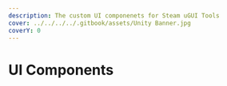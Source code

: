 ```yaml
---
description: The custom UI componenets for Steam uGUI Tools
cover: ../../../../.gitbook/assets/Unity Banner.jpg
coverY: 0
---
```


# UI Components

